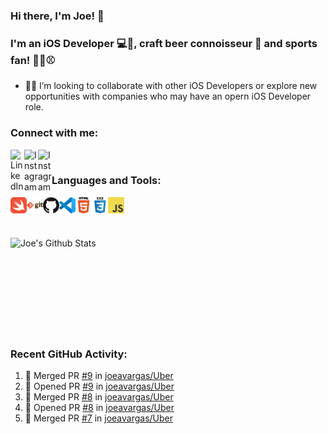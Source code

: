 ### Hi there, I'm Joe! 👋


### I'm an iOS Developer 💻📲, craft beer connoisseur 🍺 and sports fan! 🏀🏈⚾️

- 👋🏼 I’m looking to collaborate with other iOS Developers or explore new opportunities with companies who may have an opern iOS Developer role. 

### Connect with me:

[<img align="left" alt="LinkedIn" width="22px" src="https://cdn.jsdelivr.net/npm/simple-icons@v3/icons/linkedin.svg" />][linkedin]
[<img align="left" alt="Instagram" width="22px" src="https://cdn.jsdelivr.net/npm/simple-icons@v3/icons/twitter.svg" />][twitter]
[<img align="left" alt="Instagram" width="22px" src="https://cdn.jsdelivr.net/npm/simple-icons@v3/icons/instagram.svg" />][instagram]

<br />

### Languages and Tools:

<img align="left" alt="Swift" width="26px" src="https://raw.githubusercontent.com/github/explore/78df643247d429f6cc873026c0622819ad797942/topics/swift/swift.png" />
<img align="left" alt="Git" width="26px" src="https://raw.githubusercontent.com/github/explore/80688e429a7d4ef2fca1e82350fe8e3517d3494d/topics/git/git.png" />
<img align="left" alt="GitHub" width="26px" src="https://raw.githubusercontent.com/github/explore/78df643247d429f6cc873026c0622819ad797942/topics/github/github.png" />
<img align="left" alt="Visual Studio Code" width="26px" src="https://raw.githubusercontent.com/github/explore/80688e429a7d4ef2fca1e82350fe8e3517d3494d/topics/visual-studio-code/visual-studio-code.png" />
<img align="left" alt="HTML5" width="26px" src="https://raw.githubusercontent.com/github/explore/80688e429a7d4ef2fca1e82350fe8e3517d3494d/topics/html/html.png" />
<img align="left" alt="CSS3" width="26px" src="https://raw.githubusercontent.com/github/explore/80688e429a7d4ef2fca1e82350fe8e3517d3494d/topics/css/css.png" />
<img align="left" alt="JavaScript" width="26px" src="https://raw.githubusercontent.com/github/explore/80688e429a7d4ef2fca1e82350fe8e3517d3494d/topics/javascript/javascript.png" />

<br /><br /><br />

  <img align="left" alt="Joe's Github Stats" src="https://github-stats.joeavargas.vercel.app/api?username=joeavargas&show_icons=true&hide_border=true" />
  
<br /><br /><br /><br /><br /><br /><br /><br /><br />

### Recent GitHub Activity:
<!--START_SECTION:activity-->
1. 🎉 Merged PR [#9](https://github.com/joeavargas/Uber/pull/9) in [joeavargas/Uber](https://github.com/joeavargas/Uber)
2. 💪 Opened PR [#9](https://github.com/joeavargas/Uber/pull/9) in [joeavargas/Uber](https://github.com/joeavargas/Uber)
3. 🎉 Merged PR [#8](https://github.com/joeavargas/Uber/pull/8) in [joeavargas/Uber](https://github.com/joeavargas/Uber)
4. 💪 Opened PR [#8](https://github.com/joeavargas/Uber/pull/8) in [joeavargas/Uber](https://github.com/joeavargas/Uber)
5. 🎉 Merged PR [#7](https://github.com/joeavargas/Uber/pull/7) in [joeavargas/Uber](https://github.com/joeavargas/Uber)
<!--END_SECTION:activity-->

[Devslopes iOS Academy]: [https://devslopes.com/]
[Uber]: [https://github.com/joeavargas/Uber]
[website]: https://joeavargas.medium.com/
[twitter]: https://twitter.com/joeavargas
[instagram]: https://instagram.com/jvargas84
[linkedin]: https://www.linkedin.com/in/joeavargas_/



